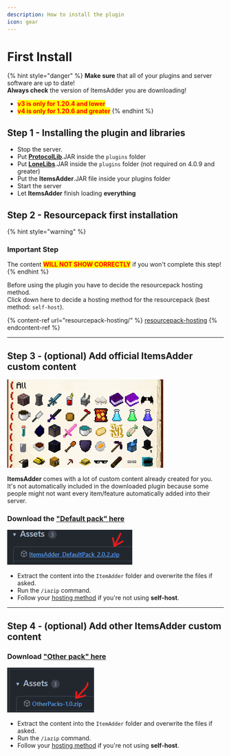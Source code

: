 ```yaml
---
description: How to install the plugin
icon: gear
---
```


# First Install

{% hint style="danger" %}
**Make sure** that all of your plugins and server software are up to date!\
**Always check** the version of ItemsAdder you are downloading!

* <mark style="color:red;">**v3 is only for 1.20.4 and lower**</mark>
* <mark style="color:red;">**v4 is only for 1.20.6 and greater**</mark>
{% endhint %}

## Step 1 - Installing the plugin and libraries

* Stop the server.
* Put [**ProtocolLib**](https://ci.dmulloy2.net/job/ProtocolLib/lastSuccessfulBuild/).JAR inside the `plugins` folder
* Put [**LoneLibs**](https://www.spigotmc.org/resources/lonelibs.75974/).JAR inside the `plugins` folder (not required on 4.0.9 and greater)
* Put the **ItemsAdder**.JAR file inside your plugins folder
* Start the server
* Let **ItemsAdder** finish loading **everything**

## Step 2 - Resourcepack first installation

{% hint style="warning" %}
### Important Step

The content <mark style="color:red;">**WILL NOT SHOW CORRECTLY**</mark> if you won't complete this step!
{% endhint %}

Before using the plugin you have to decide the resourcepack hosting method.\
Click down here to decide a hosting method for the resourcepack (best method: `self-host`).

{% content-ref url="resourcepack-hosting/" %}
[resourcepack-hosting](resourcepack-hosting/)
{% endcontent-ref %}

***

## Step 3 - (optional) Add official ItemsAdder custom content

![](../.gitbook/assets/items_showcase_gif.apng)

**ItemsAdder** comes with a lot of custom content already created for you.\
It's not automatically included in the downloaded plugin because some people might not want every item/feature automatically added into their server.

### Download the ["Default pack" here](https://github.com/ItemsAdder/DefaultPack/releases/latest)

<div align="left"><img src="../.gitbook/assets/image (63).png" alt=""></div>

* Extract the content into the `ItemAdder` folder and overwrite the files if asked.
* Run the `/iazip` command.
* Follow your [hosting method](resourcepack-hosting/) if you're not using **self-host**.

***

## Step 4 - (optional) Add other ItemsAdder custom content

### Download ["Other pack" here](https://github.com/ItemsAdder/OtherPacks/releases/latest)

<div align="left"><img src="../.gitbook/assets/image (94).png" alt=""></div>

* Extract the content into the `ItemAdder` folder and overwrite the files if asked.
* Run the `/iazip` command.
* Follow your [hosting method](resourcepack-hosting/) if you're not using **self-host**.
